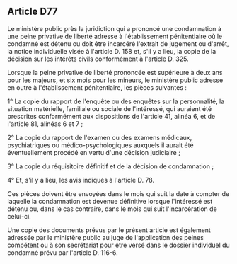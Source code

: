 Article D77
----
Le ministère public près la juridiction qui a prononcé une condamnation à une
peine privative de liberté adresse à l'établissement pénitentiaire où le
condamné est détenu ou doit être incarcéré l'extrait de jugement ou d'arrêt, la
notice individuelle visée à l'article D. 158 et, s'il y a lieu, la copie de la
décision sur les intérêts civils conformément à l'article D. 325.

Lorsque la peine privative de liberté prononcée est supérieure à deux ans pour
les majeurs, et six mois pour les mineurs, le ministère public adresse en outre
à l'établissement pénitentiaire, les pièces suivantes :

1° La copie du rapport de l'enquête ou des enquêtes sur la personnalité, la
situation matérielle, familiale ou sociale de l'intéressé, qui auraient été
prescrites conformément aux dispositions de l'article 41, alinéa 6, et de
l'article 81, alinéas 6 et 7 ;

2° La copie du rapport de l'examen ou des examens médicaux, psychiatriques ou
médico-psychologiques auxquels il aurait été éventuellement procédé en vertu
d'une décision judiciaire ;

3° La copie du réquisitoire définitif et de la décision de condamnation ;

4° Et, s'il y a lieu, les avis indiqués à l'article D. 78.

Ces pièces doivent être envoyées dans le mois qui suit la date à compter de
laquelle la condamnation est devenue définitive lorsque l'intéressé est détenu
ou, dans le cas contraire, dans le mois qui suit l'incarcération de celui-ci.

Une copie des documents prévus par le présent article est également adressée par
le ministère public au juge de l'application des peines compétent ou à son
secrétariat pour être versé dans le dossier individuel du condamné prévu par
l'article D. 116-6.
